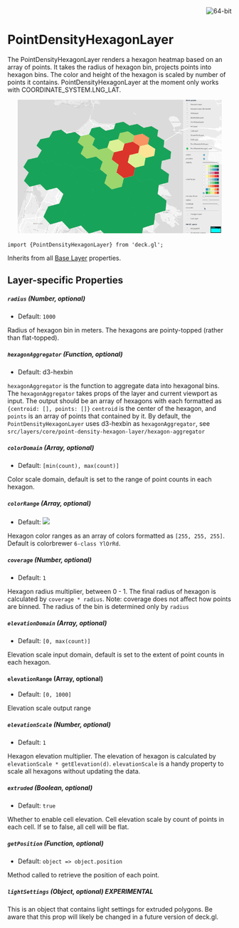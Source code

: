 <p align="right">
  <img src="https://img.shields.io/badge/extruded-yes-blue.svg?style=flat-square" alt="64-bit" />
</p>

# PointDensityHexagonLayer

The PointDensityHexagonLayer renders a hexagon heatmap based on an array of points.
 It takes the radius of hexagon bin, projects points into hexagon bins. The color
and height of the hexagon is scaled by number of points it contains. PointDensityHexagonLayer
at the moment only works with COORDINATE_SYSTEM.LNG_LAT.


  <div align="center">
    <img height="300" src="/demo/src/static/images/point-density-hexagon.gif" />
  </div>

    import {PointDensityHexagonLayer} from 'deck.gl';

Inherits from all [Base Layer](/docs/layers/base-layer.md) properties.


## Layer-specific Properties

##### `radius` (Number, optional)

- Default: `1000`

Radius of hexagon bin in meters. The hexagons are pointy-topped (rather than flat-topped).

##### `hexagonAggregator` (Function, optional)

- Default: d3-hexbin

`hexagonAggregator` is the function to aggregate data into hexagonal bins.
The `hexagonAggregator` takes props of the layer and current viewport as input.
The output should be an array of hexagons with each formatted as `{centroid: [], points: []}`
`centroid` is the center of the hexagon, and `points` is an array of points that contained by it.
By default, the `PointDensityHexagonLayer` uses d3-hexbin as `hexagonAggregator`, 
see `src/layers/core/point-density-hexagon-layer/hexagon-aggregator`

##### `colorDomain` (Array, optional)

- Default: `[min(count), max(count)]`

Color scale domain, default is set to the range of point counts in each hexagon.

##### `colorRange` (Array, optional)

- Default: <img src="/demo/src/static/images/colorbrewer_YlOrRd_6.png"/></a>

Hexagon color ranges as an array of colors formatted as `[255, 255, 255]`. Default is colorbrewer `6-class YlOrRd`.

##### `coverage` (Number, optional)

- Default: `1`

Hexagon radius multiplier, between 0 - 1. The final radius of hexagon is calculated by 
`coverage * radius`. Note: coverage does not affect how points are binned. 
The radius of the bin is determined only by `radius`

##### `elevationDomain` (Array, optional)

- Default: `[0, max(count)]`

Elevation scale input domain, default is set to the extent of point counts in each hexagon.

#### `elevationRange` (Array, optional)

- Default: `[0, 1000]`

Elevation scale output range

##### `elevationScale` (Number, optional)

- Default: `1`

Hexagon elevation multiplier. The elevation of hexagon is calculated by
  `elevationScale * getElevation(d)`. `elevationScale` is a handy property to scale
all hexagons without updating the data.

##### `extruded` (Boolean, optional)

- Default: `true`

Whether to enable cell elevation. Cell elevation scale by count of points in each cell.
  If se to false, all cell will be flat.

##### `getPosition` (Function, optional)

- Default: `object => object.position`

Method called to retrieve the position of each point.

##### `lightSettings` (Object, optional) **EXPERIMENTAL**

This is an object that contains light settings for extruded polygons.
  Be aware that this prop will likely be changed in a future version of deck.gl.
